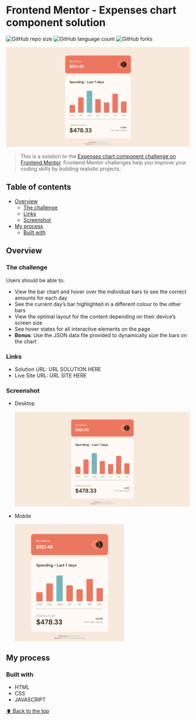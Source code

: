 # Frontend Mentor - Expenses chart component solution

![GitHub repo size](https://img.shields.io/github/repo-size/RafaelHDSV/Expenses-chart-component?style=for-the-badge)
![GitHub language count](https://img.shields.io/github/languages/count/RafaelHDSV/Expenses-chart-component?style=for-the-badge)
![GitHub forks](https://img.shields.io/github/forks/RafaelHDSV/Expenses-chart-component?style=for-the-badge)

<img src="images/desktop.png" alt="desktop.png">

> This is a solution to the [Expenses chart component challenge on Frontend Mentor](https://www.frontendmentor.io/challenges/expenses-chart-component-e7yJBUdjwt). Frontend Mentor challenges help you improve your coding skills by building realistic projects. 

## Table of contents

- [Overview](#overview)
  - [The challenge](#the-challenge)
  - [Links](#links)
  - [Screenshot](#screenshot)
- [My process](#my-process)
  - [Built with](#built-with)

## Overview

### The challenge

Users should be able to:

- View the bar chart and hover over the individual bars to see the correct amounts for each day
- See the current day’s bar highlighted in a different colour to the other bars
- View the optimal layout for the content depending on their device’s screen size
- See hover states for all interactive elements on the page
- **Bonus**: Use the JSON data file provided to dynamically size the bars on the chart

### Links

- Solution URL: URL SOLUTION HERE
- Live Site URL: URL SITE HERE

### Screenshot

  - Desktop
  
    ![](images/desktop.png)
    
  - Mobile
    
    <img src="images/mobile.png" alt="mobile.png" width="300px">

## My process

### Built with

- HTML
- CSS
- JAVASCRIPT

[⬆ Back to the top](#name_of_repository)<br>
